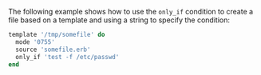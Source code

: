 The following example shows how to use the `only_if` condition to create
a file based on a template and using a string to specify the condition:

``` ruby
template '/tmp/somefile' do
  mode '0755'
  source 'somefile.erb'
  only_if 'test -f /etc/passwd'
end
```